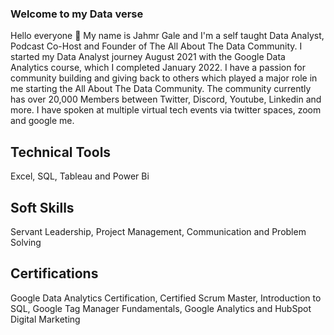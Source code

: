 ### Welcome to my Data verse
Hello everyone 👋 My name is Jahmr Gale and I'm a self taught Data Analyst, Podcast Co-Host and Founder of The All About The Data Community. I started my Data Analyst journey August 2021 with the Google Data Analytics course, which I completed January 2022. I have a passion for community building and giving back to others which played a major role in me starting the All About The Data Community. The community currently has over 20,000 Members between Twitter, Discord, Youtube, Linkedin and more. I have spoken at multiple virtual tech events via twitter spaces, zoom and google me.

## Technical Tools
Excel, SQL, Tableau and Power Bi
## Soft Skills
Servant Leadership, Project Management, Communication and Problem Solving

## Certifications
Google Data Analytics Certification, Certified Scrum Master, Introduction to SQL, Google Tag Manager Fundamentals, Google Analytics and HubSpot Digital Marketing


<!--
**datajayintech/datajayintech** is a ✨ _special_ ✨ repository because its `README.md` (this file) appears on your GitHub profile.

Here are some ideas to get you started:

- 🔭 I’m currently working on ...
- 🌱 I’m currently learning ...
- 👯 I’m looking to collaborate on ...
- 🤔 I’m looking for help with ...
- 💬 Ask me about ...
- 📫 How to reach me: ...
- 😄 Pronouns: ...
- ⚡ Fun fact: ...
-->
